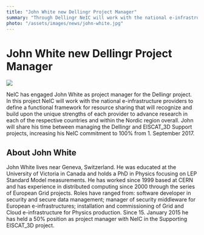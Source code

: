 ```yaml
---
title: "John White new Dellingr Project Manager"
summary: "Through Dellingr NeIC will work with the national e-infrastructure providers to define a functional framework for resource sharing that will recognize and build upon the unique strengths of each provider to advance research in each of the respective countries and within the Nordic region overall."
photo: "/assets/images/news/john-white.jpg"
---
```

# John White new Dellingr Project Manager

<a href="{% include baseurl %}/assets/images/news/john-white.jpg">
  <img class="smallpic" src="{% include baseurl %}/assets/images/news/john-white.jpg">
</a>

NeIC has engaged John White as project manager for the Dellingr project. In this project NeIC will work with the national e-infrastructure providers to define a functional framework for resource sharing that will recognize and build upon the unique strengths of each provider to advance research in each of the respective countries and within the Nordic region overall. John will share his time between managing the Dellingr and EISCAT_3D Support projects, increasing his NeIC commitment to 100% from 1. September 2017.

## About John White

John White lives near Geneva, Switzerland. He was educated at the University of Victoria in Canada and holds a PhD in Physics focusing on LEP Standard Model measurements. He has worked since 1999 based at CERN and has experience in distributed computing since 2000 through the series of European Grid projects. Roles have ranged from: software developer in security and secure data management; manager of security middleware for European e-infrastructures; installation and commissioning of Grid and Cloud e-infrastructure for Physics production. Since 15. January 2015 he has held a 50% position as project manager with NeIC in the Supporting EISCAT_3D project.
